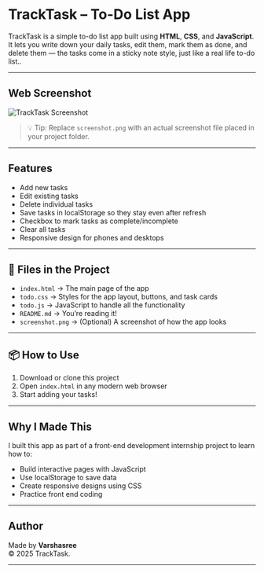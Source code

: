 # TrackTask – To-Do List App

TrackTask is a simple to-do list app built using **HTML**, **CSS**, and **JavaScript**. It lets you write down your daily tasks, edit them, mark them as done, and delete them — the tasks come in a sticky note style, just like a real life to-do list..

---

## Web Screenshot

![TrackTask Screenshot](screenshot.png)

> 💡 Tip: Replace `screenshot.png` with an actual screenshot file placed in your project folder.

---

## Features

- Add new tasks
- Edit existing tasks
- Delete individual tasks 
- Save tasks in localStorage so they stay even after refresh
- Checkbox to mark tasks as complete/incomplete
- Clear all tasks
- Responsive design for phones and desktops

---

## 📁 Files in the Project

- `index.html` → The main page of the app  
- `todo.css` → Styles for the app layout, buttons, and task cards  
- `todo.js` → JavaScript to handle all the functionality  
- `README.md` → You’re reading it!  
- `screenshot.png` → (Optional) A screenshot of how the app looks  

---

## 📦 How to Use

1. Download or clone this project
2. Open `index.html` in any modern web browser
3. Start adding your tasks!

---

## Why I Made This

I built this app as part of a front-end development internship project to learn how to:
- Build interactive pages with JavaScript
- Use localStorage to save data
- Create responsive designs using CSS
- Practice front end coding

---

## Author

Made by **Varshasree**  
© 2025 TrackTask.

---